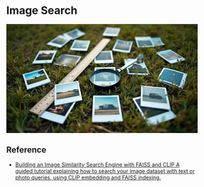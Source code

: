 # Image Search

![alt text](image.png)

## Reference

- [Building an Image Similarity Search Engine with FAISS and CLIP A guided tutorial explaining how to search your image dataset with text or photo queries, using CLIP embedding and FAISS indexing.](https://towardsdatascience.com/building-an-image-similarity-search-engine-with-faiss-and-clip-2211126d08fa)
